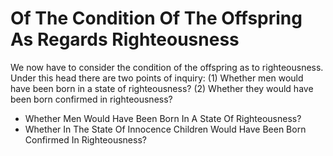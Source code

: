 # Of The Condition Of The Offspring As Regards Righteousness

We now have to consider the condition of the offspring as to righteousness. Under this head there are two points of inquiry:
(1) Whether men would have been born in a state of righteousness?
(2) Whether they would have been born confirmed in righteousness?

* Whether Men Would Have Been Born In A State Of Righteousness?
* Whether In The State Of Innocence Children Would Have Been Born Confirmed In Righteousness?